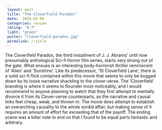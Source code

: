 ```yaml
---
 layout: post
 title: "The Cloverfield Paradox"
 date:  2018-02-04
 categories: review 
 rating: "6-7"
 light: "green"
 poster: "cloverfield-paradox.jpg"
 permalink: /:title
---
```


The Cloverfield Paradox, the third installment of J. J. Abrams' until now presumably anthological Sci-fi Horror film series, starts very strong out of the gate. What ensues is an interesting body-horrorish thriller reminiscent of 'Alien' and 'Sunshine'. Like its predecessor, '10 Cloverfield Lane', there is a solid sci-fi flick contained within this movie that seems to only be bogged down by its loose narrative shackling to the clover-verse. The 'Cloverfield' branding is where it seems to flounder most-noticeably, and I would recommend to anyone planning to watch that they first attempt to mentally divorce it from its Clover-verse counterparts, as the narrative and causal links feel cheap, weak, and thrown in. The movie does attempt to establish an overarching causality to the whole sordid affair, but making sense of it requires an amount of effort far exceeding that of the payoff. The ending scene was a killer note to end on that I found to be equal parts fantastic and arbitrary.